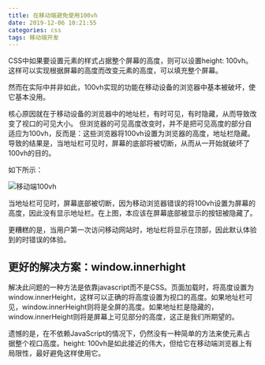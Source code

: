 ```yaml
---
title: 在移动端避免使用100vh
date: 2019-12-06 10:21:55
categories: css
tags: 移动端开发
---
```


CSS中如果要设置元素的样式占据整个屏幕的高度，则可以设置height: 100vh。这样可以实现根据屏幕的高度而改变元素的高度，可以填充整个屏幕。

然而在实际中并非如此，100vh实现的功能在移动设备的浏览器中基本被破坏，使它基本没用。

核心原因就在于移动设备的浏览器中的地址栏，有时可见，有时隐藏，从而导致改变了视口的可见大小。
但浏览器的可见高度改变时，并不是把可见高度的部分自适应为100vh，反而是：这些浏览器将100vh设置为浏览器的高度，地址栏隐藏。导致的结果是，当地址栏可见时，屏幕的底部将被切断，从而从一开始就破坏了100vh的目的。

如下所示： 

![移动端100vh](http://ww1.sinaimg.cn/large/8c85763dly1g9msvf5xayj20qo0k0q3b.jpg)


当地址栏可见时，屏幕底部被切断，因为移动浏览器错误的将100vh设置为屏幕的高度，因此没有显示地址栏。在上图，本应该在屏幕底部被显示的按钮被隐藏了。

更糟糕的是，当用户第一次访问移动网站时，地址栏将显示在顶部，因此默认体验到的时错误的体验。


## 更好的解决方案：window.innerhight

解决此问题的一种方法是依靠javascript而不是CSS。页面加载时，将高度设置为window.innerHeight，这样可以正确的将高度设置为视口的高度。如果地址栏可见，window.innerHeight则将是全屏的高度。如果地址栏是隐藏的，window.innerHeight则将是屏幕上可见部分的高度，这正是我们所期望的。


遗憾的是，在不依赖JavaScript的情况下，仍然没有一种简单的方法来使元素占据整个视口高度。height: 100vh是如此接近的伟大，但给它在移动端浏览器上有局限性，最好避免这样使用它。